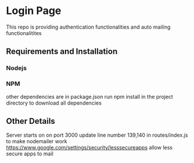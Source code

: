 # Login Page
This repo is providing authentication functionalities and auto mailing functionalitites

## Requirements and Installation
### Nodejs
### NPM
other dependencies are in package.json
run npm install in the project directory to download all dependencies

## Other Details
Server starts on on port 3000
update line number 139,140 in routes/index.js to make nodemailer work
https://www.google.com/settings/security/lesssecureapps allow less secure apps to mail
